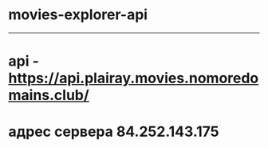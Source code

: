 # movies-explorer-api
___
# api - https://api.plairay.movies.nomoredomains.club/

# адрес сервера 84.252.143.175
